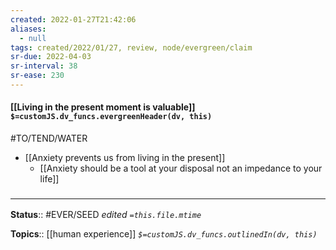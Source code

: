 ```yaml
---
created: 2022-01-27T21:42:06 
aliases:
  - null
tags: created/2022/01/27, review, node/evergreen/claim
sr-due: 2022-04-03
sr-interval: 38
sr-ease: 230
---
```


#### [[Living in the present moment is valuable]] `$=customJS.dv_funcs.evergreenHeader(dv, this)`

#TO/TEND/WATER 
- [[Anxiety prevents us from living in the present]]
	- [[Anxiety should be a tool at your disposal not an impedance to your life]] 

### <hr class="footnote"/>

**Status**:: #EVER/SEED 
*edited `=this.file.mtime`*

**Topics**:: [[human experience]]
*`$=customJS.dv_funcs.outlinedIn(dv, this)`*

